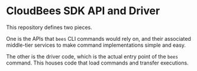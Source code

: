 # CloudBees SDK API and Driver

This repository defines two pieces.

One is the APIs that `bees` CLI commands would rely on, and their associated middle-tier services
to make command implementations simple and easy.

The other is the driver code, which is the actual entry point of the `bees` command. This houses
code that load commands and transfer executions.
